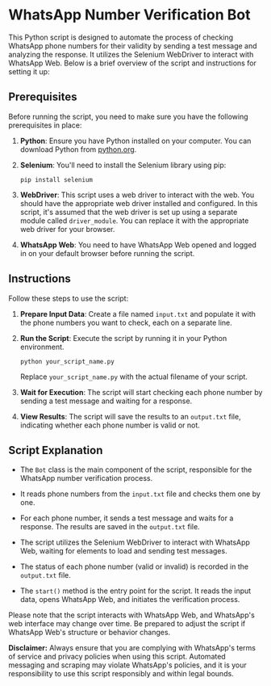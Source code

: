 # WhatsApp Number Verification Bot

This Python script is designed to automate the process of checking WhatsApp phone numbers for their validity by sending a test message and analyzing the response. It utilizes the Selenium WebDriver to interact with WhatsApp Web. Below is a brief overview of the script and instructions for setting it up:

## Prerequisites

Before running the script, you need to make sure you have the following prerequisites in place:

1. **Python**: Ensure you have Python installed on your computer. You can download Python from [python.org](https://www.python.org/downloads/).

2. **Selenium**: You'll need to install the Selenium library using pip:
   
   ```
   pip install selenium
   ```

3. **WebDriver**: This script uses a web driver to interact with the web. You should have the appropriate web driver installed and configured. In this script, it's assumed that the web driver is set up using a separate module called `driver_module`. You can replace it with the appropriate web driver for your browser.

4. **WhatsApp Web**: You need to have WhatsApp Web opened and logged in on your default browser before running the script.

## Instructions

Follow these steps to use the script:

1. **Prepare Input Data**: Create a file named `input.txt` and populate it with the phone numbers you want to check, each on a separate line.

2. **Run the Script**: Execute the script by running it in your Python environment.

   ```
   python your_script_name.py
   ```

   Replace `your_script_name.py` with the actual filename of your script.

3. **Wait for Execution**: The script will start checking each phone number by sending a test message and waiting for a response.

4. **View Results**: The script will save the results to an `output.txt` file, indicating whether each phone number is valid or not.

## Script Explanation

- The `Bot` class is the main component of the script, responsible for the WhatsApp number verification process.

- It reads phone numbers from the `input.txt` file and checks them one by one.

- For each phone number, it sends a test message and waits for a response. The results are saved in the `output.txt` file.

- The script utilizes the Selenium WebDriver to interact with WhatsApp Web, waiting for elements to load and sending test messages.

- The status of each phone number (valid or invalid) is recorded in the `output.txt` file.

- The `start()` method is the entry point for the script. It reads the input data, opens WhatsApp Web, and initiates the verification process.

Please note that the script interacts with WhatsApp Web, and WhatsApp's web interface may change over time. Be prepared to adjust the script if WhatsApp Web's structure or behavior changes.

**Disclaimer:** Always ensure that you are complying with WhatsApp's terms of service and privacy policies when using this script. Automated messaging and scraping may violate WhatsApp's policies, and it is your responsibility to use this script responsibly and within legal bounds.